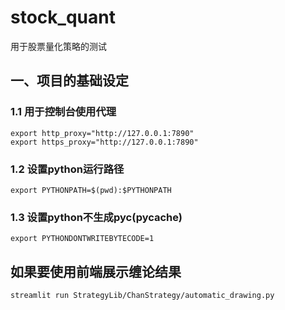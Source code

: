 <!--
 * @Description: 
 * @Author: adolf
 * @Date: 2022-01-04 20:52:13
 * @LastEditTime: 2022-07-02 16:58:19
 * @LastEditors: adolf
-->
# stock_quant
用于股票量化策略的测试

## 一、项目的基础设定
### 1.1 用于控制台使用代理
```
export http_proxy="http://127.0.0.1:7890"
export https_proxy="http://127.0.0.1:7890"
```

### 1.2 设置python运行路径
```
export PYTHONPATH=$(pwd):$PYTHONPATH
```

### 1.3 设置python不生成pyc(__pycache__)
```
export PYTHONDONTWRITEBYTECODE=1
```

## 如果要使用前端展示缠论结果
```
streamlit run StrategyLib/ChanStrategy/automatic_drawing.py
```

